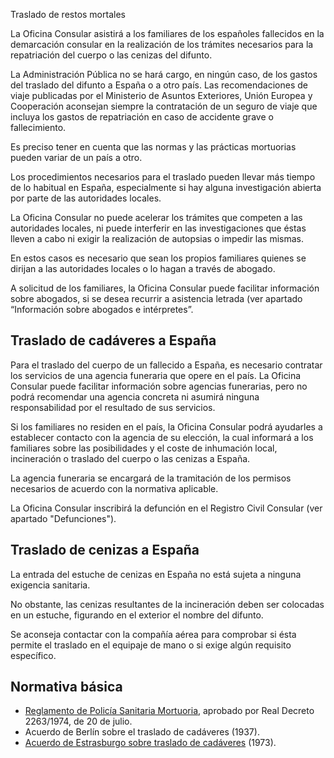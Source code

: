  Traslado de restos mortales

  La Oficina Consular asistirá a los familiares de los españoles fallecidos en la demarcación consular en la realización de los trámites necesarios para la repatriación del cuerpo o las cenizas del difunto.

 La Administración Pública no se hará cargo, en ningún caso, de los gastos del traslado del difunto a España o a otro país. Las recomendaciones de viaje publicadas por el Ministerio de Asuntos Exteriores, Unión Europea y Cooperación aconsejan siempre la contratación de un seguro de viaje que incluya los gastos de repatriación en caso de accidente grave o fallecimiento.

 Es preciso tener en cuenta que las normas y las prácticas mortuorias pueden variar de un país a otro.

 Los procedimientos necesarios para el traslado pueden llevar más tiempo de lo habitual en España, especialmente si hay alguna investigación abierta por parte de las autoridades locales.

 La Oficina Consular no puede acelerar los trámites que competen a las autoridades locales, ni puede interferir en las investigaciones que éstas lleven a cabo ni exigir la realización de autopsias o impedir las mismas.

 En estos casos es necesario que sean los propios familiares quienes se dirijan a las autoridades locales o lo hagan a través de abogado.

 A solicitud de los familiares, la Oficina Consular puede facilitar información sobre abogados, si se desea recurrir a asistencia letrada (ver apartado “Información sobre abogados e intérpretes”.

 Traslado de cadáveres a España
------------------------------

 Para el traslado del cuerpo de un fallecido a España, es necesario contratar los servicios de una agencia funeraria que opere en el país. La Oficina Consular puede facilitar información sobre agencias funerarias, pero no podrá recomendar una agencia concreta ni asumirá ninguna responsabilidad por el resultado de sus servicios.

Si los familiares no residen en el país, la Oficina Consular podrá ayudarles a establecer contacto con la agencia de su elección, la cual informará a los familiares sobre las posibilidades y el coste de inhumación local, incineración o traslado del cuerpo o las cenizas a España.

La agencia funeraria se encargará de la tramitación de los permisos necesarios de acuerdo con la normativa aplicable.

La Oficina Consular inscribirá la defunción en el Registro Civil Consular (ver apartado "Defunciones").

 Traslado de cenizas a España
----------------------------

 La entrada del estuche de cenizas en España no está sujeta a ninguna exigencia sanitaria.

 No obstante, las cenizas resultantes de la incineración deben ser colocadas en un estuche, figurando en el exterior el nombre del difunto.

 Se aconseja contactar con la compañía aérea para comprobar si ésta permite el traslado en el equipaje de mano o si exige algún requisito específico.

 Normativa básica
----------------

 * [Reglamento de Policía Sanitaria Mortuoria](https://www.boe.es/buscar/doc.php?id=BOE-A-1974-1358), aprobado por Real Decreto 2263/1974, de 20 de julio.
* Acuerdo de Berlín sobre el traslado de cadáveres (1937).
* [Acuerdo de Estrasburgo sobre traslado de cadáveres](https://www.boe.es/boe/dias/1992/05/13/pdfs/A16157-16160.pdf)  (1973).

  